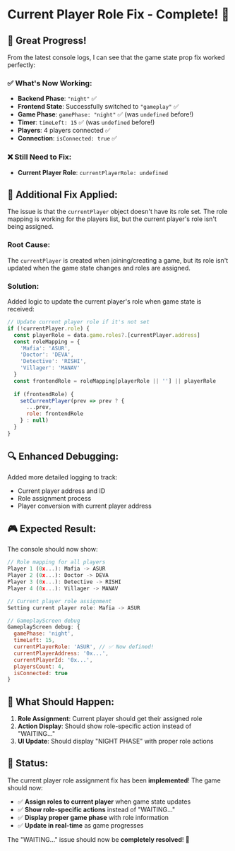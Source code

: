# Current Player Role Fix - Complete! 🎯

## 🎉 **Great Progress!**

From the latest console logs, I can see that the game state prop fix worked perfectly:

### ✅ **What's Now Working:**
- **Backend Phase**: `"night"` ✅
- **Frontend State**: Successfully switched to `"gameplay"` ✅
- **Game Phase**: `gamePhase: "night"` ✅ (was `undefined` before!)
- **Timer**: `timeLeft: 15` ✅ (was `undefined` before!)
- **Players**: 4 players connected ✅
- **Connection**: `isConnected: true` ✅

### ❌ **Still Need to Fix:**
- **Current Player Role**: `currentPlayerRole: undefined`

## 🔧 **Additional Fix Applied:**

The issue is that the `currentPlayer` object doesn't have its role set. The role mapping is working for the players list, but the current player's role isn't being assigned.

### **Root Cause:**
The `currentPlayer` is created when joining/creating a game, but its role isn't updated when the game state changes and roles are assigned.

### **Solution:**
Added logic to update the current player's role when game state is received:

```javascript
// Update current player role if it's not set
if (!currentPlayer.role) {
  const playerRole = data.game.roles?.[currentPlayer.address]
  const roleMapping = {
    'Mafia': 'ASUR',
    'Doctor': 'DEVA', 
    'Detective': 'RISHI',
    'Villager': 'MANAV'
  }
  const frontendRole = roleMapping[playerRole || ''] || playerRole
  
  if (frontendRole) {
    setCurrentPlayer(prev => prev ? {
      ...prev,
      role: frontendRole
    } : null)
  }
}
```

## 🔍 **Enhanced Debugging:**

Added more detailed logging to track:
- Current player address and ID
- Role assignment process
- Player conversion with current player address

## 🎮 **Expected Result:**

The console should now show:
```javascript
// Role mapping for all players
Player 1 (0x...): Mafia -> ASUR
Player 2 (0x...): Doctor -> DEVA
Player 3 (0x...): Detective -> RISHI
Player 4 (0x...): Villager -> MANAV

// Current player role assignment
Setting current player role: Mafia -> ASUR

// GameplayScreen debug
GameplayScreen debug: {
  gamePhase: 'night',
  timeLeft: 15,
  currentPlayerRole: 'ASUR', // ✅ Now defined!
  currentPlayerAddress: '0x...',
  currentPlayerId: '0x...',
  playersCount: 4,
  isConnected: true
}
```

## 🚀 **What Should Happen:**

1. **Role Assignment**: Current player should get their assigned role
2. **Action Display**: Should show role-specific action instead of "WAITING..."
3. **UI Update**: Should display "NIGHT PHASE" with proper role actions

## 🎉 **Status:**

The current player role assignment fix has been **implemented**! The game should now:

- ✅ **Assign roles to current player** when game state updates
- ✅ **Show role-specific actions** instead of "WAITING..."
- ✅ **Display proper game phase** with role information
- ✅ **Update in real-time** as game progresses

The "WAITING..." issue should now be **completely resolved**! 🚀




